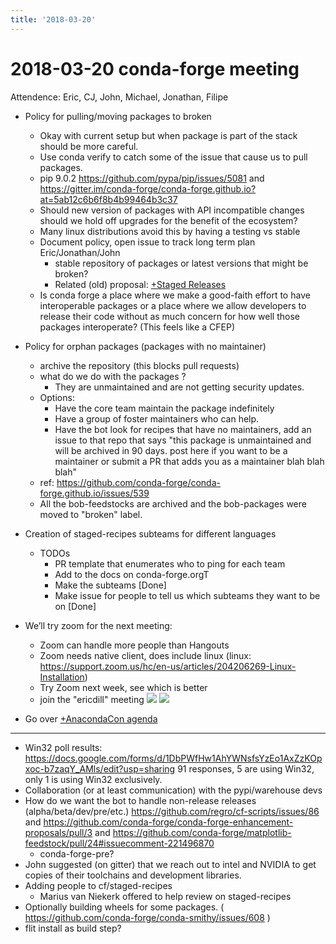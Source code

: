```yaml
---
title: '2018-03-20'
---
```

# 2018-03-20 conda-forge meeting

Attendence: Eric, CJ, John, Michael, Jonathan, Filipe


- Policy for pulling/moving packages to broken
    - Okay with current setup but when package is part of the stack should be more careful.
    - Use conda verify to catch some of the issue that cause us to pull packages.
    - pip 9.0.2 https://github.com/pypa/pip/issues/5081 and https://gitter.im/conda-forge/conda-forge.github.io?at=5ab12c6b6f8b4b99464b3c37
    - Should new version of packages with API incompatible changes should we hold off upgrades for the benefit of the ecosystem?
    - Many linux distributions avoid this by having a testing vs stable 
    - Document policy, open issue to track long term plan  Eric/Jonathan/John
        - stable repository of packages or latest versions that might be broken? 
        - Related (old) proposal: [+Staged Releases](https://paper.dropbox.com/doc/Staged-Releases-r9My2gvS5vb2VMIlf3xue) 
    - Is conda forge a place where we make a good-faith effort to have interoperable packages or a place where we allow developers to release their code without as much concern for how well those packages interoperate? (This feels like a CFEP)
- Policy for orphan packages (packages with no maintainer)
    - archive the repository (this blocks pull requests)
    - what do we do with the packages ?
        - They are unmaintained and are not getting security updates.
    - Options:
        - Have the core team maintain the package indefinitely
        - Have a group of foster maintainers who can help.
        - Have the bot look for recipes that have no maintainers, add an issue to that repo that says "this package is unmaintained and will be archived in 90 days. post here if you want to be a maintainer or submit a PR that adds you as a maintainer blah blah blah"
    - ref: https://github.com/conda-forge/conda-forge.github.io/issues/539
    - All the bob-feedstocks are archived and the bob-packages were moved to "broken" label.
- Creation of staged-recipes subteams for different languages
    - TODOs
        - PR template that enumerates who to ping for each team
        - Add to the docs on conda-forge.orgT
        - Make the subteams [Done]
        - Make issue for people to tell us which subteams they want to be on [Done]



- We’ll try zoom for the next meeting:
    - Zoom can handle more people than Hangouts
    - Zoom needs native client, does include linux (linux: https://support.zoom.us/hc/en-us/articles/204206269-Linux-Installation)
    - Try Zoom next week, see which is better
    - join the "ericdill" meeting
![](https://d2mxuefqeaa7sj.cloudfront.net/s_57464F4B7415C9BBE96DB47EA828626069A32FB50D4583E364666C6B96187A80_1520365117191_Screen+Shot+2018-03-06+at+2.34.23+PM.png)
![](https://d2mxuefqeaa7sj.cloudfront.net/s_57464F4B7415C9BBE96DB47EA828626069A32FB50D4583E364666C6B96187A80_1520365117172_Screen+Shot+2018-03-06+at+2.34.32+PM.png)



- Go over [+AnacondaCon agenda](https://paper.dropbox.com/doc/AnacondaCon-agenda-uBSJ4E3ZOVWMkej0w6zfe) 
----------
- Win32 poll results: https://docs.google.com/forms/d/1DbPWfHw1AhYWNsfsYzEo1AxZzKOpxoc-b7zaqY_AMls/edit?usp=sharing
    91 responses, 5 are using Win32, only 1 is using Win32 exclusively.
- Collaboration (or at least communication) with the pypi/warehouse devs
- How do we want the bot to handle non-release releases (alpha/beta/dev/pre/etc.) https://github.com/regro/cf-scripts/issues/86 and https://github.com/conda-forge/conda-forge-enhancement-proposals/pull/3 and https://github.com/conda-forge/matplotlib-feedstock/pull/24#issuecomment-221496870
    - conda-forge-pre?
- John suggested (on gitter) that we reach out to intel and NVIDIA to get copies of their toolchains and development libraries.
- Adding people to cf/staged-recipes
    - Marius van Niekerk offered to help review on staged-recipes
- Optionally building wheels for some packages. ( https://github.com/conda-forge/conda-smithy/issues/608 )
- flit install as build step?

